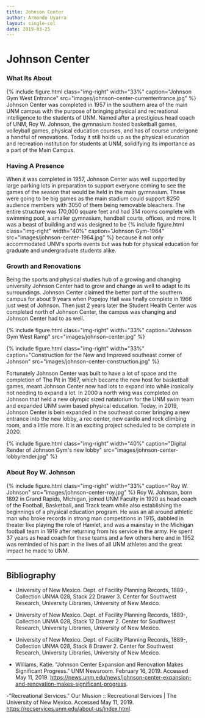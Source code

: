 ```yaml
---
title: Johnson Center
author: Armondo Uyarra
layout: single-col
date: 2019-03-25
---
```



# Johnson Center

### What Its About
{% include figure.html class="img-right" width="33%" caption="Johnson Gym West Entrance" src="images/johnson-center-currententrance.jpg" %}
Johnson Center was completed in 1957 in the southern area of the main UNM campus with the purpose of bringing physical and recreational intelligence to the students of UNM. Named after a prestigious head coach of UNM, Roy W. Johnson, the gymnasium hosted basketball games, volleyball games, physical education courses, and has of course undergone a handful of renovations. Today it still holds up as the physical education and recreation institution for students at UNM, solidifying its importance as a part of the Main Campus.

### Having A Presence
When it was completed in 1957, Johnson Center was well supported by large parking lots in preparation to support everyone coming to see the games of the season that would be held in the main gymnasium. These were going to be big games as the main stadium could support 8250 audience members with 3050 of them being removable bleachers. The entire structure was 170,000 square feet and had 314 rooms complete with swimming pool, a smaller gymnasium, handball courts, offices, and more. It was a beast of building and was designed to be {% include figure.html class="img-right" width="40%" caption="Johnson Gym-1964" src="images/johnson-center-1964.jpg" %} because it not only accommodated UNM's sports events but was hub for physical education for graduate and undergraduate students alike.

### Growth and Renovations
Being the sports and physical studies hub of a growing and changing university Johnson Center had to grow and change as well to adapt to its surroundings. Johnson Center claimed the better part of the southern campus for about 9 years when Popejoy Hall was finally complete in 1966 just west of Johnson. Then just 2 years later the Student Health Center was completed north of Johnson Center, the campus was changing and Johnson Center had to as well.

{% include figure.html class="img-right" width="33%" caption="Johnson Gym West Ramp" src="images/johnson-center.jpg" %}


{% include figure.html class="img-right" width="33%" caption="Construction for the New and Improved southeast corner of Johnson" src="images/johnson-center-construction.jpg" %}

Fortunately Johnson Center was built to have a lot of space and the completion of The Pit in 1967, which became the new host for basketball games, meant Johnson Center now had lots to expand into while ironically not needing to expand a lot. In 2000 a north wing was completed on Johnson that held a new olympic sized natatorium for the UNM swim team and expanded UNM swim based physical education. Today, in 2019, Johnson Center is bein expanded in the southeast corner bringing a new entrance into the new lobby, a rec center, new cardio and rock climbing room, and a little more. It is an exciting project scheduled to be complete in 2020.

{% include figure.html class="img-right" width="40%" caption="Digital Render of Johnson Gym's new lobby" src="images/johnson-center-lobbyrender.jpg" %}


### About Roy W. Johnson 
 {% include figure.html class="img-right" width="33%" caption="Roy W. Johnson" src="images/johnson-center-roy.jpg" %}
Roy W. Johnson, born 1892 in Grand Rapids, Michigan, joined UNM Faculty in 1920 as head coach of the Football, Basketball, and Track team while also establishing the beginnings of a physical education program. He was an all around athletic man who broke records in strong man competitions in 1915, dabbled in theater like playing the role of Hamlet, and was a mainstay in the Michigan football team in 1919 after returning from his service in the army. He spent 37 years as head coach for these teams and a few others here and in 1952 was reminded of his part in the lives of all UNM athletes and the great impact he made to UNM.

---

## Bibliography

- University of New Mexico. Dept. of Facility Planning Records, 1889-, Collection UNMA 028, Stack 22 Drawer 3. Center for Southwest Research, University Libraries, University of New Mexico.

- University of New Mexico. Dept. of Facility Planning Records, 1889-, Collection UNMA 028, Stack 12 Drawer 2. Center for Southwest Research, University Libraries, University of New Mexico.

- University of New Mexico. Dept. of Facility Planning Records, 1889-, Collection UNMA 028, Stack 8 Drawer 2. Center for Southwest Research, University Libraries, University of New Mexico.

- Williams, Katie. "Johnson Center Expansion and Renovation Makes Significant Progress." UNM Newsroom. February 16, 2019. Accessed May 11, 2019. https://news.unm.edu/news/johnson-center-expansion-and-renovation-makes-significant-progress.

-"Recreational Services." Our Mission :: Recreational Services | The University of New Mexico. Accessed May 11, 2019. https://recservices.unm.edu/about-us/index.html.
